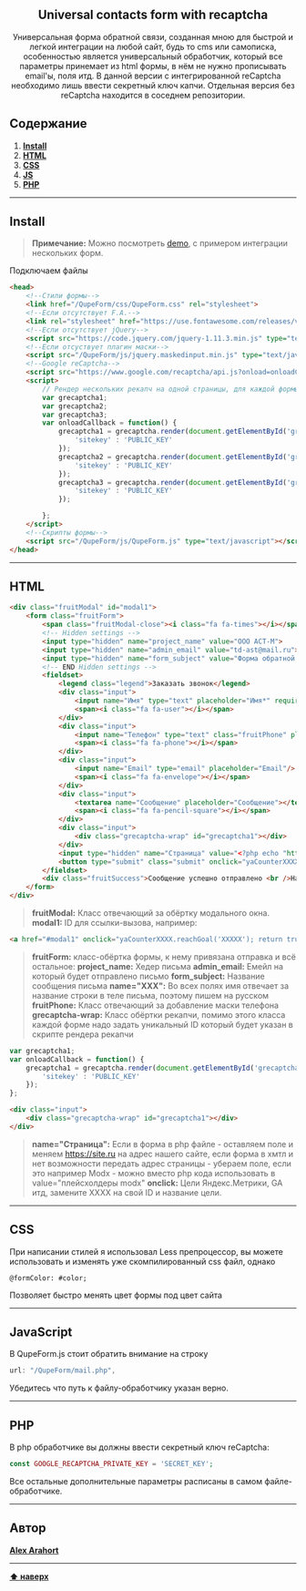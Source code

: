 <h2 align="center">Universal contacts form with recaptcha</h2>

<p align="center">
  Универсальная форма обратной связи, созданная мною для быстрой и легкой интеграции на любой сайт, будь то cms или самописка, особенностью является универсальный обработчик, который все параметры принемает из html формы, в нём не нужно прописывать email'ы, поля итд. В данной версии с интегрированной reCaptcha необходимо лишь ввести секретный ключ капчи. Отдельная версия без reCaptcha находится в соседнем репозитории.
</p>

## Содержание

1. **[Install](#install)**
2. **[HTML](#html)**
3. **[CSS](#css)**
4. **[JS](#js)**
5. **[PHP](#php)**

---

## Install

> **Примечание:** Можно посмотреть [demo](http://dev.arahort.pro/demo-forms/index.php), с примером интеграции нескольких форм.

<p>Подключаем файлы</p>

```html
<head>
    <!--Стили формы-->
    <link href="/QupeForm/css/QupeForm.css" rel="stylesheet">
    <!--Если отсутствует F.A.-->
    <link rel="stylesheet" href="https://use.fontawesome.com/releases/v5.0.13/css/all.css">
    <!--Если отсутствует jQuery-->
    <script src="https://code.jquery.com/jquery-1.11.3.min.js" type="text/javascript"></script>
    <!--Если отсуствует плагин маски-->
    <script src="/QupeForm/js/jquery.maskedinput.min.js" type="text/javascript"></script>
    <!--Google reCaptcha-->
    <script src="https://www.google.com/recaptcha/api.js?onload=onloadCallback&render=explicit" async defer></script>
    <script>
        // Рендер нескольких рекапч на одной страницы, для каждой формы свой ID
        var grecaptcha1;
        var grecaptcha2;
        var grecaptcha3;
        var onloadCallback = function() {
            grecaptcha1 = grecaptcha.render(document.getElementById('grecaptcha1'), {
                'sitekey' : 'PUBLIC_KEY'
            });
            grecaptcha2 = grecaptcha.render(document.getElementById('grecaptcha2'), {
                'sitekey' : 'PUBLIC_KEY'
            });
            grecaptcha3 = grecaptcha.render(document.getElementById('grecaptcha3'), {
                'sitekey' : 'PUBLIC_KEY'
            });

        };
    </script>
    <!--Скрипты формы-->
    <script src="/QupeForm/js/QupeForm.js" type="text/javascript"></script>
</head>
```

---

## HTML

```html
<div class="fruitModal" id="modal1">
    <form class="fruitForm">
        <span class="fruitModal-close"><i class="fa fa-times"></i></span>
        <!-- Hidden settings -->
        <input type="hidden" name="project_name" value="ООО АСТ-М">
        <input type="hidden" name="admin_email" value="td-ast@mail.ru">
        <input type="hidden" name="form_subject" value="Форма обратной связи">
        <!-- END Hidden settings -->
        <fieldset>
            <legend class="legend">Заказать звонок</legend>
            <div class="input">
                <input name="Имя" type="text" placeholder="Имя*" required  />
                <span><i class="fa fa-user"></i></span>
            </div>
            <div class="input">
                <input name="Телефон" type="text" class="fruitPhone" placeholder="Телефон*" required />
                <span><i class="fa fa-phone"></i></span>
            </div>
            <div class="input">
                <input name="Email" type="email" placeholder="Email"/>
                <span><i class="fa fa-envelope"></i></span>
            </div>
            <div class="input">
                <textarea name="Сообщение" placeholder="Сообщение"></textarea>
                <span><i class="fa fa-pencil-square"></i></span>
            </div>
            <div class="input">
                <div class="grecaptcha-wrap" id="grecaptcha1"></div>
            </div>
            <input type="hidden" name="Страница" value="<?php echo "https://site.ru" . $_SERVER['REQUEST_URI'] ?>">
            <button type="submit" class="submit" onclick="yaCounterXXXXXXX.reachGoal('xxxxxxx'); return true;"><i class="fa fa-check"></i></button>
        </fieldset>
        <div class="fruitSuccess">Сообщение успешно отправлено <br />Наш менеджер свяжется с вами в ближайшее время</div>
    </form>
</div>
```
>  **fruitModal:** Класс отвечающий за обёртку модального окна.
>  **modal1:** ID для ссылки-вызова, например:
```html
<a href="#modal1" onclick="yaCounterXXXX.reachGoal('XXXXX'); return true;">Открыть форму</a>
```
>  **fruitForm:** класс-обёртка формы, к нему привязана отправка и всё остальное:
>  **project_name:** Хедер письма
>  **admin_email:** Емейл на который будет отправлено письмо
>  **form_subject:** Название сообщения письма
>  **name="XXX":** Во всех полях имя отвечает за название строки в теле письма, поэтому пишем на русском
>  **fruitPhone:** Класс отвечающий за добавление маски телефона
>  **grecaptcha-wrap:** Класс обёртки рекапчи, помимо этого класса каждой форме надо задать уникальный ID который будет указан в скрипте рендера рекапчи
```js
var grecaptcha1;
var onloadCallback = function() {
    grecaptcha1 = grecaptcha.render(document.getElementById('grecaptcha1'), {
        'sitekey' : 'PUBLIC_KEY'
    });
};
```
```html
<div class="input">
    <div class="grecaptcha-wrap" id="grecaptcha1"></div>
</div>
```
>  **name="Страница":** Если в форма в php файле - оставляем поле и меняем https://site.ru на адрес нашего сайте, если форма в хмтл и нет возможности передать адрес страницы - убераем поле, если это например Modx - можно вместо php кода использовать в value="плейсхолдеры modx"
>  **onclick:** Цели Яндекс.Метрики, GA итд, замените XXXX на свой ID и название цели.

---

## CSS

<p>При написании стилей я использовал Less препроцессор, вы можете использовать и изменять уже скомпилированный css файл, однако</p>

```less
@formColor: #color;
```

<p>Позволяет быстро менять цвет формы под цвет сайта</p>

---

## JavaScript

<p>В QupeForm.js стоит обратить внимание на строку</p>

```js
url: "/QupeForm/mail.php",
```

<p>Убедитесь что путь к файлу-обработчику указан верно.</p>

---

## PHP

<p>В php обработчике вы должны ввести секретный ключ reCaptcha:</p>

```php
const GOOGLE_RECAPTCHA_PRIVATE_KEY = 'SECRET_KEY';
```

<p>Все остальные дополнительные параметры расписаны в самом файле-обработчике.</p>

---

## Автор

**[Alex Arahort](https://arahort.pro/)**

---

**[⬆ наверх](#Содержание)**

